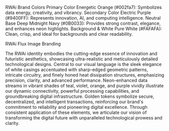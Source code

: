 RWAi Brand Colors
Primary Color
Energetic Orange (#002fa7): Symbolizes data energy, creativity, and vibrancy.
Secondary Color
Electric Purple (#9400FF): Represents innovation, AI, and computing intelligence.
Neutral Base
Deep Midnight Navy (#0B0033): Provides strong contrast, elegance, and enhances neon highlights.
Background & White
Pure White (#FAFAFA): Clean, crisp, and ideal for backgrounds and clear readability.


RWAi Flux Image Branding

The RWAi identity embodies the cutting-edge essence of innovation and futuristic aesthetics, showcasing ultra-realistic and meticulously detailed technological designs. Central to our visual language is the sleek elegance of white casings accentuated with sharp-edged geometric patterns, intricate circuitry, and finely honed heat dissipation structures, emphasizing precision, clarity, and advanced performance. Neon-enhanced data streams in vibrant shades of teal, violet, orange, and purple vividly illustrate our dynamic connectivity, powerful processing capabilities, and groundbreaking digital infrastructure. Golden tokens symbolize secure, decentralized, and intelligent transactions, reinforcing our brand's commitment to reliability and pioneering digital excellence. Through consistent application of these elements, we articulate our vision of transforming the digital future with unparalleled technological prowess and clarity.

